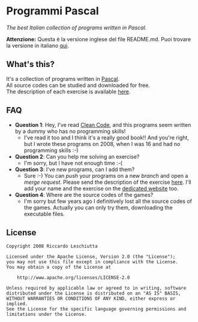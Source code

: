 # Programmi Pascal
_The best Italian collection of programs written in Pascal._

**Attenzione:** Questa è la versione inglese del  file README.md. Puoi trovare la versione in italiano [qui](README.md).

## What's this?
It's a collection of programs written in [Pascal][3].  
All source codes can be studied and downloaded for free.  
The description of each exercise is available [here][1].

## FAQ
- **Question 1**: Hey, I've read [Clean Code](https://www.amazon.it/Clean-Code-Handbook-Software-Craftsmanship/dp/0132350882), and this programs seem written by a dummy who has no programming skills!
  - I've read it too and I think it's a really good book!! And you're right, but I wrote these programs on 2008, when I was 16 and had no programming skills :-)
- **Question 2**: Can you help me solving an exercise?
  - I'm sorry, but I have not enough time :-(
- **Question 3**: I've new programs, can I add them?
  - Sure :-) You can *push* your programs on a new *branch* and open a *merge request*.  Please send the description of the exercise [here][2]. I'll add your name and the exercise on the [dedicated website][1] too.
- **Question 4**: Where are the source codes of the games?
	- I'm sorry but few years ago I definitively lost all the source codes of the games. Actually you can only try them, downloading the executable files.

## License
	Copyright 2008 Riccardo Leschiutta

	Licensed under the Apache License, Version 2.0 (the "License");
	you may not use this file except in compliance with the License.
	You may obtain a copy of the License at
	
		http://www.apache.org/licenses/LICENSE-2.0

	Unless required by applicable law or agreed to in writing, software
	distributed under the License is distributed on an "AS IS" BASIS,
	WITHOUT WARRANTIES OR CONDITIONS OF ANY KIND, either express or implied.
	See the License for the specific language governing permissions and
	limitations under the License.




[1]:http://www.riccardoleschiutta.com/works/programmipascal/
[2]:http://www.riccardoleschiutta.com/#contacts
[3]:https://en.wikipedia.org/wiki/Pascal_(programming_language)
